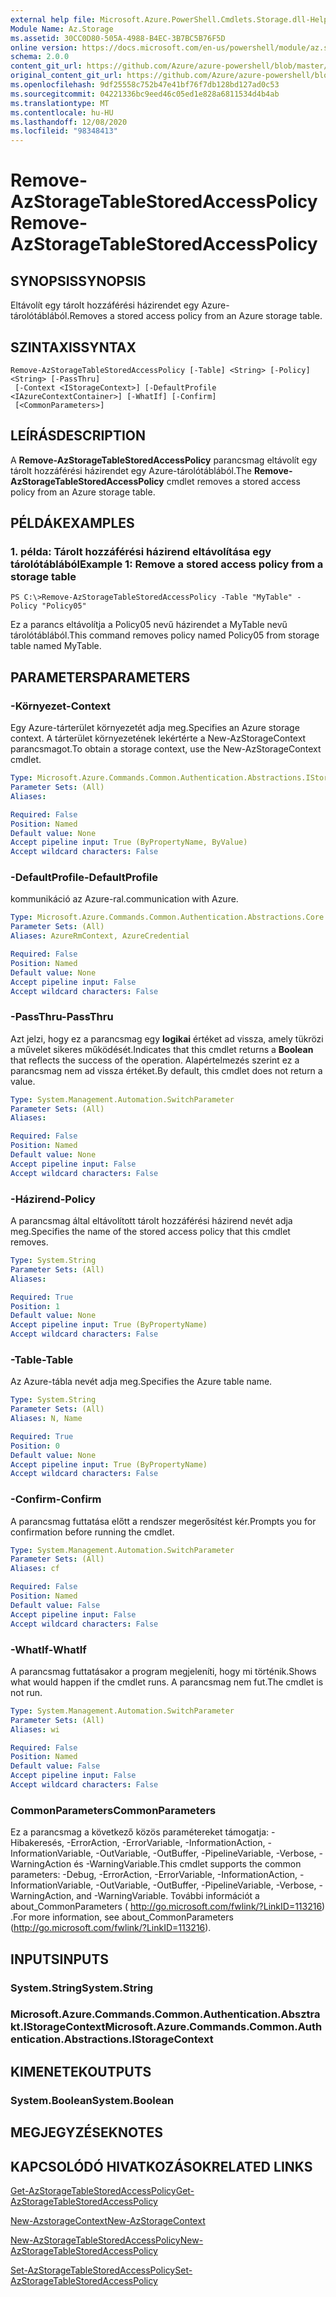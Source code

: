 ```yaml
---
external help file: Microsoft.Azure.PowerShell.Cmdlets.Storage.dll-Help.xml
Module Name: Az.Storage
ms.assetid: 30CC0D80-505A-4988-B4EC-3B7BC5B76F5D
online version: https://docs.microsoft.com/en-us/powershell/module/az.storage/remove-azstoragetablestoredaccesspolicy
schema: 2.0.0
content_git_url: https://github.com/Azure/azure-powershell/blob/master/src/Storage/Storage.Management/help/Remove-AzStorageTableStoredAccessPolicy.md
original_content_git_url: https://github.com/Azure/azure-powershell/blob/master/src/Storage/Storage.Management/help/Remove-AzStorageTableStoredAccessPolicy.md
ms.openlocfilehash: 9df25558c752b47e41bf76f7db128bd127ad0c53
ms.sourcegitcommit: 04221336bc9eed46c05ed1e828a6811534d4b4ab
ms.translationtype: MT
ms.contentlocale: hu-HU
ms.lasthandoff: 12/08/2020
ms.locfileid: "98348413"
---
```

# <span data-ttu-id="5c1bd-101">Remove-AzStorageTableStoredAccessPolicy</span><span class="sxs-lookup"><span data-stu-id="5c1bd-101">Remove-AzStorageTableStoredAccessPolicy</span></span>

## <span data-ttu-id="5c1bd-102">SYNOPSIS</span><span class="sxs-lookup"><span data-stu-id="5c1bd-102">SYNOPSIS</span></span>
<span data-ttu-id="5c1bd-103">Eltávolít egy tárolt hozzáférési házirendet egy Azure-tárolótáblából.</span><span class="sxs-lookup"><span data-stu-id="5c1bd-103">Removes a stored access policy from an Azure storage table.</span></span>

## <span data-ttu-id="5c1bd-104">SZINTAXIS</span><span class="sxs-lookup"><span data-stu-id="5c1bd-104">SYNTAX</span></span>

```
Remove-AzStorageTableStoredAccessPolicy [-Table] <String> [-Policy] <String> [-PassThru]
 [-Context <IStorageContext>] [-DefaultProfile <IAzureContextContainer>] [-WhatIf] [-Confirm]
 [<CommonParameters>]
```

## <span data-ttu-id="5c1bd-105">LEÍRÁS</span><span class="sxs-lookup"><span data-stu-id="5c1bd-105">DESCRIPTION</span></span>
<span data-ttu-id="5c1bd-106">A **Remove-AzStorageTableStoredAccessPolicy** parancsmag eltávolít egy tárolt hozzáférési házirendet egy Azure-tárolótáblából.</span><span class="sxs-lookup"><span data-stu-id="5c1bd-106">The **Remove-AzStorageTableStoredAccessPolicy** cmdlet removes a stored access policy from an Azure storage table.</span></span>

## <span data-ttu-id="5c1bd-107">PÉLDÁK</span><span class="sxs-lookup"><span data-stu-id="5c1bd-107">EXAMPLES</span></span>

### <span data-ttu-id="5c1bd-108">1. példa: Tárolt hozzáférési házirend eltávolítása egy tárolótáblából</span><span class="sxs-lookup"><span data-stu-id="5c1bd-108">Example 1: Remove a stored access policy from a storage table</span></span>
```
PS C:\>Remove-AzStorageTableStoredAccessPolicy -Table "MyTable" -Policy "Policy05"
```

<span data-ttu-id="5c1bd-109">Ez a parancs eltávolítja a Policy05 nevű házirendet a MyTable nevű tárolótáblából.</span><span class="sxs-lookup"><span data-stu-id="5c1bd-109">This command removes policy named Policy05 from storage table named MyTable.</span></span>

## <span data-ttu-id="5c1bd-110">PARAMETERS</span><span class="sxs-lookup"><span data-stu-id="5c1bd-110">PARAMETERS</span></span>

### <span data-ttu-id="5c1bd-111">-Környezet</span><span class="sxs-lookup"><span data-stu-id="5c1bd-111">-Context</span></span>
<span data-ttu-id="5c1bd-112">Egy Azure-tárterület környezetét adja meg.</span><span class="sxs-lookup"><span data-stu-id="5c1bd-112">Specifies an Azure storage context.</span></span>
<span data-ttu-id="5c1bd-113">A tárterület környezetének lekértérte a New-AzStorageContext parancsmagot.</span><span class="sxs-lookup"><span data-stu-id="5c1bd-113">To obtain a storage context, use the New-AzStorageContext cmdlet.</span></span>

```yaml
Type: Microsoft.Azure.Commands.Common.Authentication.Abstractions.IStorageContext
Parameter Sets: (All)
Aliases:

Required: False
Position: Named
Default value: None
Accept pipeline input: True (ByPropertyName, ByValue)
Accept wildcard characters: False
```

### <span data-ttu-id="5c1bd-114">-DefaultProfile</span><span class="sxs-lookup"><span data-stu-id="5c1bd-114">-DefaultProfile</span></span>
<span data-ttu-id="5c1bd-115">kommunikáció az Azure-ral.</span><span class="sxs-lookup"><span data-stu-id="5c1bd-115">communication with Azure.</span></span>

```yaml
Type: Microsoft.Azure.Commands.Common.Authentication.Abstractions.Core.IAzureContextContainer
Parameter Sets: (All)
Aliases: AzureRmContext, AzureCredential

Required: False
Position: Named
Default value: None
Accept pipeline input: False
Accept wildcard characters: False
```

### <span data-ttu-id="5c1bd-116">-PassThru</span><span class="sxs-lookup"><span data-stu-id="5c1bd-116">-PassThru</span></span>
<span data-ttu-id="5c1bd-117">Azt jelzi, hogy ez a parancsmag egy **logikai** értéket ad vissza, amely tükrözi a művelet sikeres működését.</span><span class="sxs-lookup"><span data-stu-id="5c1bd-117">Indicates that this cmdlet returns a **Boolean** that reflects the success of the operation.</span></span>
<span data-ttu-id="5c1bd-118">Alapértelmezés szerint ez a parancsmag nem ad vissza értéket.</span><span class="sxs-lookup"><span data-stu-id="5c1bd-118">By default, this cmdlet does not return a value.</span></span>

```yaml
Type: System.Management.Automation.SwitchParameter
Parameter Sets: (All)
Aliases:

Required: False
Position: Named
Default value: None
Accept pipeline input: False
Accept wildcard characters: False
```

### <span data-ttu-id="5c1bd-119">-Házirend</span><span class="sxs-lookup"><span data-stu-id="5c1bd-119">-Policy</span></span>
<span data-ttu-id="5c1bd-120">A parancsmag által eltávolított tárolt hozzáférési házirend nevét adja meg.</span><span class="sxs-lookup"><span data-stu-id="5c1bd-120">Specifies the name of the stored access policy that this cmdlet removes.</span></span>

```yaml
Type: System.String
Parameter Sets: (All)
Aliases:

Required: True
Position: 1
Default value: None
Accept pipeline input: True (ByPropertyName)
Accept wildcard characters: False
```

### <span data-ttu-id="5c1bd-121">-Table</span><span class="sxs-lookup"><span data-stu-id="5c1bd-121">-Table</span></span>
<span data-ttu-id="5c1bd-122">Az Azure-tábla nevét adja meg.</span><span class="sxs-lookup"><span data-stu-id="5c1bd-122">Specifies the Azure table name.</span></span>

```yaml
Type: System.String
Parameter Sets: (All)
Aliases: N, Name

Required: True
Position: 0
Default value: None
Accept pipeline input: True (ByPropertyName)
Accept wildcard characters: False
```

### <span data-ttu-id="5c1bd-123">-Confirm</span><span class="sxs-lookup"><span data-stu-id="5c1bd-123">-Confirm</span></span>
<span data-ttu-id="5c1bd-124">A parancsmag futtatása előtt a rendszer megerősítést kér.</span><span class="sxs-lookup"><span data-stu-id="5c1bd-124">Prompts you for confirmation before running the cmdlet.</span></span>

```yaml
Type: System.Management.Automation.SwitchParameter
Parameter Sets: (All)
Aliases: cf

Required: False
Position: Named
Default value: False
Accept pipeline input: False
Accept wildcard characters: False
```

### <span data-ttu-id="5c1bd-125">-WhatIf</span><span class="sxs-lookup"><span data-stu-id="5c1bd-125">-WhatIf</span></span>
<span data-ttu-id="5c1bd-126">A parancsmag futtatásakor a program megjeleníti, hogy mi történik.</span><span class="sxs-lookup"><span data-stu-id="5c1bd-126">Shows what would happen if the cmdlet runs.</span></span>
<span data-ttu-id="5c1bd-127">A parancsmag nem fut.</span><span class="sxs-lookup"><span data-stu-id="5c1bd-127">The cmdlet is not run.</span></span>

```yaml
Type: System.Management.Automation.SwitchParameter
Parameter Sets: (All)
Aliases: wi

Required: False
Position: Named
Default value: False
Accept pipeline input: False
Accept wildcard characters: False
```

### <span data-ttu-id="5c1bd-128">CommonParameters</span><span class="sxs-lookup"><span data-stu-id="5c1bd-128">CommonParameters</span></span>
<span data-ttu-id="5c1bd-129">Ez a parancsmag a következő közös paramétereket támogatja: -Hibakeresés, -ErrorAction, -ErrorVariable, -InformationAction, -InformationVariable, -OutVariable, -OutBuffer, -PipelineVariable, -Verbose, -WarningAction és -WarningVariable.</span><span class="sxs-lookup"><span data-stu-id="5c1bd-129">This cmdlet supports the common parameters: -Debug, -ErrorAction, -ErrorVariable, -InformationAction, -InformationVariable, -OutVariable, -OutBuffer, -PipelineVariable, -Verbose, -WarningAction, and -WarningVariable.</span></span> <span data-ttu-id="5c1bd-130">További információt a about_CommonParameters ( http://go.microsoft.com/fwlink/?LinkID=113216) .</span><span class="sxs-lookup"><span data-stu-id="5c1bd-130">For more information, see about_CommonParameters (http://go.microsoft.com/fwlink/?LinkID=113216).</span></span>

## <span data-ttu-id="5c1bd-131">INPUTS</span><span class="sxs-lookup"><span data-stu-id="5c1bd-131">INPUTS</span></span>

### <span data-ttu-id="5c1bd-132">System.String</span><span class="sxs-lookup"><span data-stu-id="5c1bd-132">System.String</span></span>

### <span data-ttu-id="5c1bd-133">Microsoft.Azure.Commands.Common.Authentication.Absztrakt.IStorageContext</span><span class="sxs-lookup"><span data-stu-id="5c1bd-133">Microsoft.Azure.Commands.Common.Authentication.Abstractions.IStorageContext</span></span>

## <span data-ttu-id="5c1bd-134">KIMENETEK</span><span class="sxs-lookup"><span data-stu-id="5c1bd-134">OUTPUTS</span></span>

### <span data-ttu-id="5c1bd-135">System.Boolean</span><span class="sxs-lookup"><span data-stu-id="5c1bd-135">System.Boolean</span></span>

## <span data-ttu-id="5c1bd-136">MEGJEGYZÉSEK</span><span class="sxs-lookup"><span data-stu-id="5c1bd-136">NOTES</span></span>

## <span data-ttu-id="5c1bd-137">KAPCSOLÓDÓ HIVATKOZÁSOK</span><span class="sxs-lookup"><span data-stu-id="5c1bd-137">RELATED LINKS</span></span>

[<span data-ttu-id="5c1bd-138">Get-AzStorageTableStoredAccessPolicy</span><span class="sxs-lookup"><span data-stu-id="5c1bd-138">Get-AzStorageTableStoredAccessPolicy</span></span>](./Get-AzStorageTableStoredAccessPolicy.md)

[<span data-ttu-id="5c1bd-139">New-AzstorageContext</span><span class="sxs-lookup"><span data-stu-id="5c1bd-139">New-AzStorageContext</span></span>](./New-AzStorageContext.md)

[<span data-ttu-id="5c1bd-140">New-AzStorageTableStoredAccessPolicy</span><span class="sxs-lookup"><span data-stu-id="5c1bd-140">New-AzStorageTableStoredAccessPolicy</span></span>](./New-AzStorageTableStoredAccessPolicy.md)

[<span data-ttu-id="5c1bd-141">Set-AzStorageTableStoredAccessPolicy</span><span class="sxs-lookup"><span data-stu-id="5c1bd-141">Set-AzStorageTableStoredAccessPolicy</span></span>](./Set-AzStorageTableStoredAccessPolicy.md)
